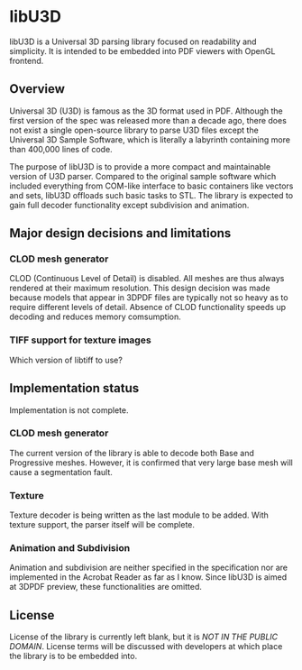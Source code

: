 libU3D
========
libU3D is a Universal 3D parsing library focused on readability and simplicity.
It is intended to be embedded into PDF viewers with OpenGL frontend.
## Overview
Universal 3D (U3D) is famous as the 3D format used in PDF.
Although the first version of the spec was released more than a decade ago,
there does not exist a single open-source library to parse U3D files except the Universal 3D Sample Software,
which is literally a labyrinth containing more than 400,000 lines of code.

The purpose of libU3D is to provide a more compact and maintainable version of U3D parser.
Compared to the original sample software which included everything from COM-like interface to basic containers like vectors and sets,
libU3D offloads such basic tasks to STL.
The library is expected to gain full decoder functionality except subdivision and animation.
## Major design decisions and limitations
### CLOD mesh generator
CLOD (Continuous Level of Detail) is disabled.
All meshes are thus always rendered at their maximum resolution.
This design decision was made because models that appear in 3DPDF files
are typically not so heavy as to require different levels of detail.
Absence of CLOD functionality speeds up decoding and reduces memory comsumption.
### TIFF support for texture images
Which version of libtiff to use?
## Implementation status
Implementation is not complete.
### CLOD mesh generator
The current version of the library is able to decode both Base and Progressive meshes.
However, it is confirmed that very large base mesh will cause a segmentation fault.
### Texture
Texture decoder is being written as the last module to be added.
With texture support, the parser itself will be complete.
### Animation and Subdivision
Animation and subdivision are neither specified in the specification nor are implemented in the Acrobat Reader as far as I know.
Since libU3D is aimed at 3DPDF preview, these functionalities are omitted.
## License
License of the library is currently left blank, but it is *NOT IN THE PUBLIC DOMAIN*.
License terms will be discussed with developers at which place the library is to be embedded into.
